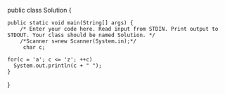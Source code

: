 public class Solution {

    public static void main(String[] args) {
        /* Enter your code here. Read input from STDIN. Print output to STDOUT. Your class should be named Solution. */
        /*Scanner s=new Scanner(System.in);*/
         char c;

    for(c = 'a'; c <= 'z'; ++c)
      System.out.println(c + " ");
    }
}
